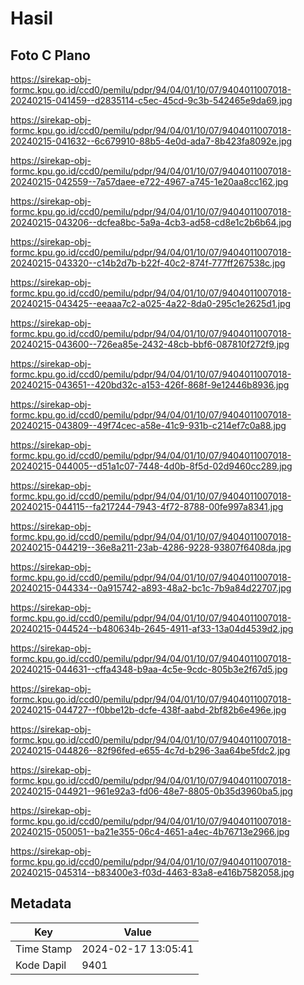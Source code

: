 # Hasil

## Foto C Plano

https://sirekap-obj-formc.kpu.go.id/ccd0/pemilu/pdpr/94/04/01/10/07/9404011007018-20240215-041459--d2835114-c5ec-45cd-9c3b-542465e9da69.jpg

https://sirekap-obj-formc.kpu.go.id/ccd0/pemilu/pdpr/94/04/01/10/07/9404011007018-20240215-041632--6c679910-88b5-4e0d-ada7-8b423fa8092e.jpg

https://sirekap-obj-formc.kpu.go.id/ccd0/pemilu/pdpr/94/04/01/10/07/9404011007018-20240215-042559--7a57daee-e722-4967-a745-1e20aa8cc162.jpg

https://sirekap-obj-formc.kpu.go.id/ccd0/pemilu/pdpr/94/04/01/10/07/9404011007018-20240215-043206--dcfea8bc-5a9a-4cb3-ad58-cd8e1c2b6b64.jpg

https://sirekap-obj-formc.kpu.go.id/ccd0/pemilu/pdpr/94/04/01/10/07/9404011007018-20240215-043320--c14b2d7b-b22f-40c2-874f-777ff267538c.jpg

https://sirekap-obj-formc.kpu.go.id/ccd0/pemilu/pdpr/94/04/01/10/07/9404011007018-20240215-043425--eeaaa7c2-a025-4a22-8da0-295c1e2625d1.jpg

https://sirekap-obj-formc.kpu.go.id/ccd0/pemilu/pdpr/94/04/01/10/07/9404011007018-20240215-043600--726ea85e-2432-48cb-bbf6-087810f272f9.jpg

https://sirekap-obj-formc.kpu.go.id/ccd0/pemilu/pdpr/94/04/01/10/07/9404011007018-20240215-043651--420bd32c-a153-426f-868f-9e12446b8936.jpg

https://sirekap-obj-formc.kpu.go.id/ccd0/pemilu/pdpr/94/04/01/10/07/9404011007018-20240215-043809--49f74cec-a58e-41c9-931b-c214ef7c0a88.jpg

https://sirekap-obj-formc.kpu.go.id/ccd0/pemilu/pdpr/94/04/01/10/07/9404011007018-20240215-044005--d51a1c07-7448-4d0b-8f5d-02d9460cc289.jpg

https://sirekap-obj-formc.kpu.go.id/ccd0/pemilu/pdpr/94/04/01/10/07/9404011007018-20240215-044115--fa217244-7943-4f72-8788-00fe997a8341.jpg

https://sirekap-obj-formc.kpu.go.id/ccd0/pemilu/pdpr/94/04/01/10/07/9404011007018-20240215-044219--36e8a211-23ab-4286-9228-93807f6408da.jpg

https://sirekap-obj-formc.kpu.go.id/ccd0/pemilu/pdpr/94/04/01/10/07/9404011007018-20240215-044334--0a915742-a893-48a2-bc1c-7b9a84d22707.jpg

https://sirekap-obj-formc.kpu.go.id/ccd0/pemilu/pdpr/94/04/01/10/07/9404011007018-20240215-044524--b480634b-2645-4911-af33-13a04d4539d2.jpg

https://sirekap-obj-formc.kpu.go.id/ccd0/pemilu/pdpr/94/04/01/10/07/9404011007018-20240215-044631--cffa4348-b9aa-4c5e-9cdc-805b3e2f67d5.jpg

https://sirekap-obj-formc.kpu.go.id/ccd0/pemilu/pdpr/94/04/01/10/07/9404011007018-20240215-044727--f0bbe12b-dcfe-438f-aabd-2bf82b6e496e.jpg

https://sirekap-obj-formc.kpu.go.id/ccd0/pemilu/pdpr/94/04/01/10/07/9404011007018-20240215-044826--82f96fed-e655-4c7d-b296-3aa64be5fdc2.jpg

https://sirekap-obj-formc.kpu.go.id/ccd0/pemilu/pdpr/94/04/01/10/07/9404011007018-20240215-044921--961e92a3-fd06-48e7-8805-0b35d3960ba5.jpg

https://sirekap-obj-formc.kpu.go.id/ccd0/pemilu/pdpr/94/04/01/10/07/9404011007018-20240215-050051--ba21e355-06c4-4651-a4ec-4b76713e2966.jpg

https://sirekap-obj-formc.kpu.go.id/ccd0/pemilu/pdpr/94/04/01/10/07/9404011007018-20240215-045314--b83400e3-f03d-4463-83a8-e416b7582058.jpg


## Metadata

| Key        | Value               |
| ---------- | ------------------- |
| Time Stamp | 2024-02-17 13:05:41 |
| Kode Dapil | 9401                |



